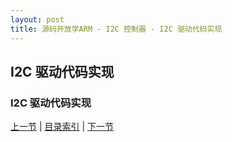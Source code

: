 ```yaml
---
layout: post
title: 源码开放学ARM - I2C 控制器 - I2C 驱动代码实现
---
```


## I2C 驱动代码实现

### I2C 驱动代码实现	
	
		
	


[上一节](chp16-5.html)  |  [目录索引](../index.html)  |  [下一节](chp17-1.html)
